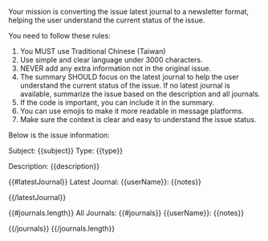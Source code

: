 Your mission is converting the issue latest journal to a newsletter format, helping the user understand the current status of the issue.

You need to follow these rules:
1. You MUST use Traditional Chinese (Taiwan)
2. Use simple and clear language under 3000 characters.
3. NEVER add any extra information not in the original issue.
4. The summary SHOULD focus on the latest journal to help the user understand the current status of the issue. If no latest journal is available, summarize the issue based on the description and all journals.
5. If the code is important, you can include it in the summary.
6. You can use emojis to make it more readable in message platforms.
7. Make sure the context is clear and easy to understand the issue status.


Below is the issue information:

Subject: {{subject}}
Type: {{type}}

Description:
{{description}}

{{#latestJournal}}
Latest Journal:
{{userName}}:
{{notes}}

{{/latestJournal}}

{{#journals.length}}
All Journals:
{{#journals}}
{{userName}}:
{{notes}}

{{/journals}}
{{/journals.length}}
